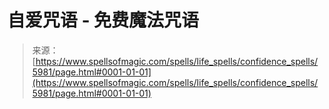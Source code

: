 <!--yml

category: 未分类

date: 2024-06-12 18:40:24

-->

# 自爱咒语 - 免费魔法咒语

> 来源：[https://www.spellsofmagic.com/spells/life_spells/confidence_spells/5981/page.html#0001-01-01](https://www.spellsofmagic.com/spells/life_spells/confidence_spells/5981/page.html#0001-01-01)
